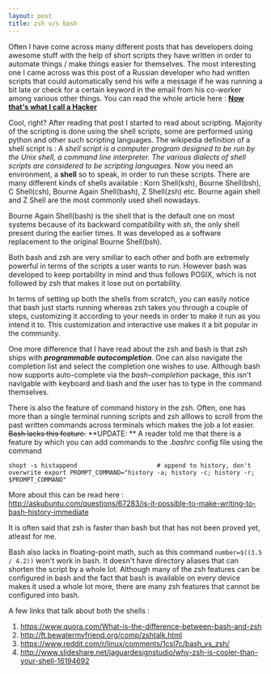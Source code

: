 ```yaml
---
layout: post
title: zsh v/s bash
---
```


Often I have come across many different posts that has developers doing awesome stuff with the help of short scripts they have written in order to automate things / make things easier for themselves. The most interesting one I came across was this post of a Russian developer who had written scripts that could automatically send his wife a message if he was running a bit late or check for a certain keyword in the email from his co-worker among various other things. You can read the whole article here : [__Now that's what I call a Hacker__](https://www.jitbit.com/alexblog/249-now-thats-what-i-call-a-hacker/)

Cool, right? After reading that post I started to read about scripting. Majority of the scripting is done using the shell scripts, some are performed using python and other such scripting languages. The wikipedia definition of a shell script is : _A shell script is a computer program designed to be run by the Unix shell, a command line interpreter. The various dialects of shell scripts are considered to be scripting languages._ Now you need an environment, a __shell__ so to speak, in order to run these scripts. There are many different kinds of shells available : Korn Shell(ksh), Bourne Shell(bsh), C Shell(csh), Bourne Again Shell(bash), Z Shell(zsh) etc. Bourne again shell and Z Shell are the most commonly used shell nowadays. 

Bourne Again Shell(bash) is the shell that is the default one on most systems because of its backward compatibility with _sh_, the only shell present during the earlier times. It was developed as a software replacement to the original Bourne Shell(bsh).

Both bash and zsh are very smiliar to each other and both are extremely powerful in terms of the scripts a user wants to run. However bash was developed to keep portability in mind and thus follows POSIX, which is not followed by zsh that makes it lose out on portability. 

In terms of setting up both the shells from scratch, you can easily notice that bash just starts running whereas zsh takes you through a couple of steps, customizing it according to your needs in order to make it run as you intend it to. This customization and interactive use makes it a bit popular in the community. 

One more difference that I have read about the zsh and bash is that zsh ships with **_programmable autocompletion_**. One can also navigate the completion list and select the completion one wishes to use. Although bash now supports auto-complete via the _bash-completion_ package, this isn't navigable with keyboard and bash and the user has to type in the command themselves. 

There is also the feature of command history in the zsh. Often, one has more than a single terminal running scripts and zsh alllows to scroll from the past written commands across terminals which makes the job a lot easier. ~~Bash lacks this feature.~~ **UPDATE: ** A reader told me that there is a feature by which you can add commands to the _.bashrc_ config file using the command 

`shopt -s histappend                      # append to history, don't overwrite
export PROMPT_COMMAND="history -a; history -c; history -r; $PROMPT_COMMAND"`

More about this can be read here : <http://askubuntu.com/questions/67283/is-it-possible-to-make-writing-to-bash-history-immediate>

It is often said that zsh is faster than bash but that has not been proved yet, atleast for me. 

Bash also lacks in floating-point math, such as this command 
`number=$((3.5 / 4.2))` 
won't work in bash. It doesn't have directory aliases that can shorten the script by a whole lot. Although many of the zsh features can be configured in bash and the fact that bash is available on every device makes it used a whole lot more, there are many zsh features that cannot be configured into bash. 


A few links that talk about both the shells : 

1. <https://www.quora.com/What-is-the-difference-between-bash-and-zsh>
2. <http://ft.bewatermyfriend.org/comp/zshtalk.html>
3. <https://www.reddit.com/r/linux/comments/1csl7c/bash_vs_zsh/>
4. <http://www.slideshare.net/jaguardesignstudio/why-zsh-is-cooler-than-your-shell-16194692>
